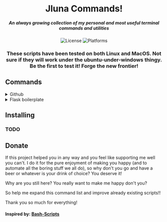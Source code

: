<div align="center">

# Jluna Commands!

##### An always growing collection of my personal and most useful terminal commands and utilities

![License](https://img.shields.io/badge/license-GPLv3-green.svg) ![Platforms](https://img.shields.io/badge/platform-Linux%20%7C%20MacOS-blue.svg)



### These scripts have been tested on both Linux and MacOS. Not sure if they will work under the ubuntu-under-windows thingy. Be the first to test it! Forge the new frontier!

</div>

## Commands

<details>
<summary>Github</summary>

### Github

A very thin and tiny github-api wrapper. It allows you to create, list and clone your github repositories.

For it to work you need to get a [Github API token](https://github.com/settings/tokens) and store it in a shell variable called ``` GITHUB_API_TOKEN ```. I would export the variable at the end of your ``` .bashrc ``` like:

```
...
export GITHUB_API_TOKEN=98fds832HUNTER02fs9ghh0t92


```
#### Usage:

The usage is simple:

```
github command | optional-arguments

```
#### Commands:
- **create**: Creates a repository in github.com
- **list**: Lists all your github.com repositories
- **clone**: Clones a github.com repository by name in your machine

#### Optional arguments:
- **-n** | **--projectname**: Name of the project you want to create or clone.
- **-p** | **--public**: Wether you want the repository you are about to create public or private. By default is set to private.
- **-u** | **--upload**: Detects if you have a local repository in the current directory, sets the remote to the github.com repo you've created and pushes everything (commited)
- **--ssh**: Forces the use of ssh when connecting to github.com (default is https)

#### Examples:
- ##### Creates public github.com repository and uploads local git repo, using ssh
``` github create -n jluna-commands -u --public --ssh```

- ##### Lists all of your github.com repositories
``` github list ```

- ##### Clones this github.com repository over ssh
``` github clone -n JavierLuna/jluna-commands --ssh ```

(Notice how I use here the author part)
</details>

<details>
<summary>Flask boilerplate</summary>

#Flask boilerplate

#### TODO


</details>







## Installing

### TODO


## Donate
If this project helped you in any way and you feel like supporting me well you can't. I do it for the pure enjoyment of making you happy (and to automate all the boring stuff we all do), so why don't you go and have a beer or whatever is your drink of choice? You deserve it!

Why are you still here?
You really want to make me happy don't you?

So help me expand this command list and improve already existing scripts!!

Thank you so much for everything!


#### Inspired by: [Bash-Scripts](https://github.com/alexanderepstein/Bash-Snippets)
